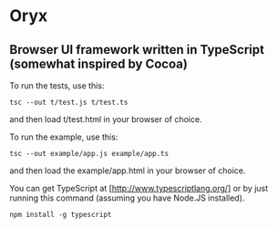 # Oryx

## Browser UI framework written in TypeScript (somewhat inspired by Cocoa)

To run the tests, use this:

    tsc --out t/test.js t/test.ts

and then load t/test.html in your browser of choice.

To run the example, use this:

    tsc --out example/app.js example/app.ts

and then load the example/app.html in your browser of choice.

You can get TypeScript at [http://www.typescriptlang.org/] or
by just running this command (assuming you have Node.JS installed).

    npm install -g typescript